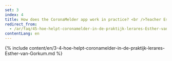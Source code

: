 ```yaml
---
set: 3
index: 4
title: How does the CoronaMelder app work in practice? <br />Teacher Esther van Gorkum
redirect_from: 
  - /ar/faq/45-hoe-helpt-coronamelder-in-de-praktijk-lerares-Esther-van-Gorkum
contentLang: en
---
```

{% include content/en/3-4-hoe-helpt-coronamelder-in-de-praktijk-lerares-Esther-van-Gorkum.md %}
